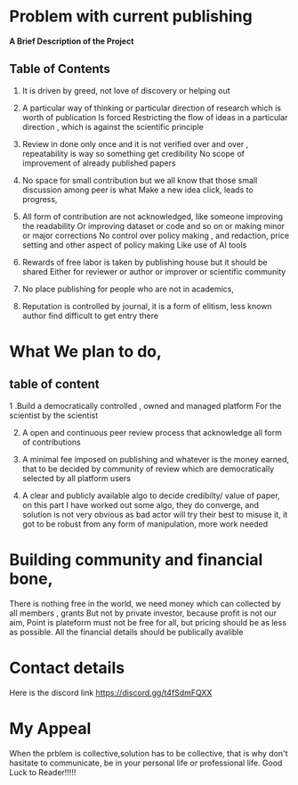 # Problem with current publishing 

**A Brief Description of the Project**

## Table of Contents

1. It is driven by greed, not love of discovery or helping out 
2. A particular way of thinking  or particular direction of research which is worth of publication Is forced 
   Restricting the flow of ideas in a particular direction , which is against the scientific principle 
3. Review in done only once and it is not verified over and over ,
   repeatability is way so something get credibility No scope of improvement of already published papers 
4. No space for small contribution but we all know that those small discussion among peer is what 
   Make a new idea click, leads to progress, 

5. All form of contribution are not acknowledged, like someone improving the readability 
   Or improving  dataset  or code and so on or making minor or major corrections
   No control over policy making , and redaction, price setting and other aspect of policy making 
   Like use of AI tools 

6. Rewards of free labor is taken by publishing house but it should be shared 
   Either for reviewer or author  or improver or scientific community 


7. No place publishing for people  who are not in academics, 

8. Reputation is controlled by journal, it is a form of elitism, less known author find difficult to get entry there 

# What We plan to do, 

## table of content
1 .Build a democratically controlled , owned and managed platform 
  For the scientist by the scientist 

2. A open and continuous peer review process that acknowledge all form of contributions 

3. A minimal fee imposed on publishing and whatever is the money earned, that to be decided by community of review which are democratically selected by all platform users 

4. A clear and publicly available algo to decide credibilty/ value of paper, on this part I have worked out some algo,
   they do converge, and solution is not very obvious as bad actor will try their 
   best to misuse it, it got to be robust from any form of manipulation,  more work needed


# Building community and financial bone,  
There is nothing free in the world, we need money which can collected by all members , grants 
But not by private investor, because profit is not our aim,
Point is plateform must not be free for all, 
but pricing should be as less as possible.
All the financial details should be publically avalible 


# Contact details 
Here is the discord link
https://discord.gg/t4fSdmFQXX


# My Appeal 
When the prblem is collective,solution  has to be collective, that is why don't hasitate to communicate, be in your personal life or professional life.
Good Luck to Reader!!!!!





 







